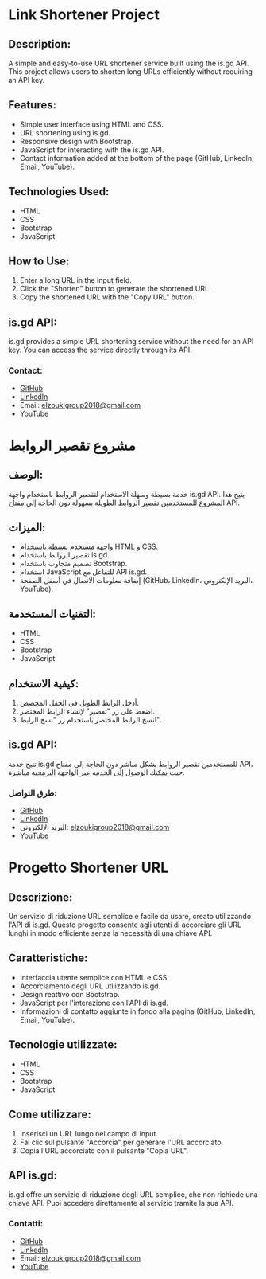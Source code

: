 # Link Shortener Project

## Description:
A simple and easy-to-use URL shortener service built using the is.gd API. This project allows users to shorten long URLs efficiently without requiring an API key.

## Features:
- Simple user interface using HTML and CSS.
- URL shortening using is.gd.
- Responsive design with Bootstrap.
- JavaScript for interacting with the is.gd API.
- Contact information added at the bottom of the page (GitHub, LinkedIn, Email, YouTube).

## Technologies Used:
- HTML
- CSS
- Bootstrap
- JavaScript

## How to Use:
1. Enter a long URL in the input field.
2. Click the "Shorten" button to generate the shortened URL.
3. Copy the shortened URL with the "Copy URL" button.

## is.gd API:
is.gd provides a simple URL shortening service without the need for an API key. You can access the service directly through its API. 

### Contact:
- [GitHub](https://github.com/Nelzouki22)
- [LinkedIn](https://www.linkedin.com/in/nadir-elzouki-40679a1a9/?profileId=ACoAADC0QsYBFUKy48Zd-9qCBPFJWsDyxOha1yo)
- Email: elzoukigroup2018@gmail.com
- [YouTube](https://www.youtube.com/@nadirelzouki4529)


# مشروع تقصير الروابط

## الوصف:
خدمة بسيطة وسهلة الاستخدام لتقصير الروابط باستخدام واجهة is.gd API. يتيح هذا المشروع للمستخدمين تقصير الروابط الطويلة بسهولة دون الحاجة إلى مفتاح API.

## الميزات:
- واجهة مستخدم بسيطة باستخدام HTML و CSS.
- تقصير الروابط باستخدام is.gd.
- تصميم متجاوب باستخدام Bootstrap.
- استخدام JavaScript للتفاعل مع API is.gd.
- إضافة معلومات الاتصال في أسفل الصفحة (GitHub، LinkedIn، البريد الإلكتروني، YouTube).

## التقنيات المستخدمة:
- HTML
- CSS
- Bootstrap
- JavaScript

## كيفية الاستخدام:
1. أدخل الرابط الطويل في الحقل المخصص.
2. اضغط على زر "تقصير" لإنشاء الرابط المختصر.
3. انسخ الرابط المختصر باستخدام زر "نسخ الرابط".

## is.gd API:
تتيح خدمة is.gd للمستخدمين تقصير الروابط بشكل مباشر دون الحاجة إلى مفتاح API، حيث يمكنك الوصول إلى الخدمة عبر الواجهة البرمجية مباشرة.

### طرق التواصل:
- [GitHub](https://github.com/Nelzouki22)
- [LinkedIn](https://www.linkedin.com/in/nadir-elzouki-40679a1a9/?profileId=ACoAADC0QsYBFUKy48Zd-9qCBPFJWsDyxOha1yo)
- البريد الإلكتروني: elzoukigroup2018@gmail.com
- [YouTube](https://www.youtube.com/@nadirelzouki4529)


# Progetto Shortener URL

## Descrizione:
Un servizio di riduzione URL semplice e facile da usare, creato utilizzando l'API di is.gd. Questo progetto consente agli utenti di accorciare gli URL lunghi in modo efficiente senza la necessità di una chiave API.

## Caratteristiche:
- Interfaccia utente semplice con HTML e CSS.
- Accorciamento degli URL utilizzando is.gd.
- Design reattivo con Bootstrap.
- JavaScript per l'interazione con l'API di is.gd.
- Informazioni di contatto aggiunte in fondo alla pagina (GitHub, LinkedIn, Email, YouTube).

## Tecnologie utilizzate:
- HTML
- CSS
- Bootstrap
- JavaScript

## Come utilizzare:
1. Inserisci un URL lungo nel campo di input.
2. Fai clic sul pulsante "Accorcia" per generare l'URL accorciato.
3. Copia l'URL accorciato con il pulsante "Copia URL".

## API is.gd:
is.gd offre un servizio di riduzione degli URL semplice, che non richiede una chiave API. Puoi accedere direttamente al servizio tramite la sua API.

### Contatti:
- [GitHub](https://github.com/Nelzouki22)
- [LinkedIn](https://www.linkedin.com/in/nadir-elzouki-40679a1a9/?profileId=ACoAADC0QsYBFUKy48Zd-9qCBPFJWsDyxOha1yo)
- Email: elzoukigroup2018@gmail.com
- [YouTube](https://www.youtube.com/@nadirelzouki4529)

